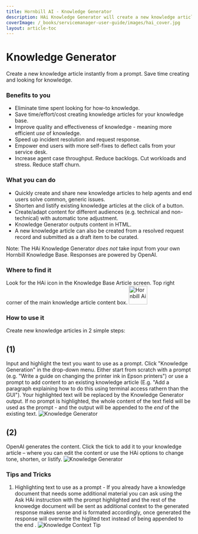 ```yaml
---
title: Hornbill AI - Knowledge Generator
description: HAi Knowledge Generator will create a new knowledge article instantly from a prompt. Save time creating and looking for knowledge.
coverImage: /_books/servicemanager-user-guide/images/hai_cover.jpg
layout: article-toc
---
```


# Knowledge Generator
Create a new knowledge article instantly from a prompt. Save time creating and looking for knowledge.

### Benefits to you
* Eliminate time spent looking for how-to knowledge.
* Save time/effort/cost creating knowledge articles for your knowledge base.
* Improve quality and effectiveness of knowledge - meaning more efficient *use* of knowledge.
* Speed up incident resolution and request response.
* Empower end users with more self-fixes to deflect calls from your service desk.
* Increase agent case throughput. Reduce backlogs. Cut workloads and stress. Reduce staff churn.

### What you can do
* Quickly create and share new knowledge articles to help agents and end users solve common, generic issues.
* Shorten and listify existing knowledge articles at the click of a button.
* Create/adapt content for different audiences (e.g. technical and non-technical) with automatic tone adjustment.
* Knowledge Generator outputs content in HTML.
* A new knowledge article can also be created from a resolved request record and submitted as a draft item to be curated.

Note: The HAi Knowledge Generator *does not* take input from your own Hornbill Knowledge Base. Responses are powered by OpenAI.

### Where to find it
Look for the HAi icon in the Knowledge Base Article screen. Top right corner of the main knowledge article content box.
<img src="/_books/servicemanager-user-guide/images/hai_logo_small.png" alt="Hornbill Ai" width="50px"></img>

### How to use it
Create new knowledge articles in 2 simple steps:
## (1)
Input and highlight the text you want to use as a prompt. Click "Knowledge Generation" in the drop-down menu. Either start from scratch with a prompt (e.g. "Write a guide on changing the printer ink in Epson printers") or use a prompt to add content to an existing knowledge article (E.g. "Add a paragraph explaining how to do this using terminal access rathern than the GUI"). Your highlighted text will be replaced by the Knowledge Generator output. If no prompt is highlighted, the whole content of the text field will be used as the prompt - and the output will be appended to the *end* of the existing text.
<img src="/_books/servicemanager-user-guide/images/hai_knowledge_generator_1.png" alt="Knowledge Generator"></img>

## (2)
OpenAI generates the content. Click the tick to add it to your knowledge article – where you can edit the content or use the HAi options to change tone, shorten, or listify.
<img src="/_books/servicemanager-user-guide/images/hai_knowledge_generator_2" alt="Knowledge Generator"></img>


### Tips and Tricks
1. Highlighting text to use as a prompt - If you already have a knowledge document that needs some additional material you can ask using the Ask HAi instruction with the prompt highlighted and the rest of the knowedge document will be sent as additional context to the generated response makes sense and is formated accordingly, once generated the response will overwrite the higlited text instead of being appended to the end .
<img src="/_books/servicemanager-user-guide/images/hai_knowledge_context.png" alt="Knowledge Context Tip"></img>
